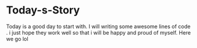 # Today-s-Story
Today is a good day to start with. I will writing some awesome lines of code . i just hope they work well so that i will be happy and proud of myself. Here we go lol
